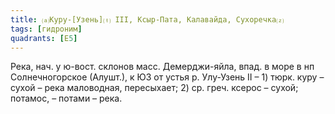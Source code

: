 ```yaml
---
title: ⒜Куру-[Узень]⒯ III, Ксыр-Пата, Калавайда, Сухоречка⒵
tags: [гидроним]
quadrants: [Е5]
---
```


Река, нач. у ю-вост. склонов масс. Демерджи-яйла, впад. в море в нп
Солнечногорское (Алушт.), к ЮЗ от устья р. Улу-Узень II – 1) тюрк. куру – сухой
– река маловодная, пересыхает; 2) ср. греч. ксерос – сухой; потамос, – потами –
река.

